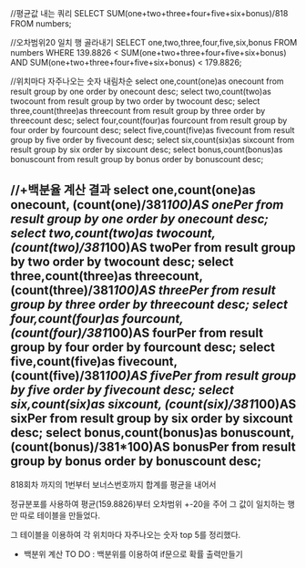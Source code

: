 


//평균값 내는 쿼리
SELECT SUM(one+two+three+four+five+six+bonus)/818 FROM numbers; 




//오차범위20 일치 행 골라내기
SELECT one,two,three,four,five,six,bonus FROM numbers WHERE 139.8826 < SUM(one+two+three+four+five+six+bonus) AND SUM(one+two+three+four+five+six+bonus) < 179.8826; 


//위치마다 자주나오는 숫자 내림차순
select one,count(one)as onecount from result group by one order by onecount desc;
select two,count(two)as twocount from result group by two order by twocount desc;
select three,count(three)as threecount from result group by three order by threecount desc;
select four,count(four)as fourcount from result group by four order by fourcount desc;
select five,count(five)as fivecount from result group by five order by fivecount desc;
select six,count(six)as sixcount from result group by six order by sixcount desc;
select bonus,count(bonus)as bonuscount from result group by bonus order by bonuscount desc;


//+백분율 계산 결과
select one,count(one)as onecount, (count(one)/381*100)AS onePer from result group by one order by onecount desc;
select two,count(two)as twocount, (count(two)/381*100)AS twoPer from result group by two order by twocount desc;
select three,count(three)as threecount, (count(three)/381*100)AS threePer from result group by three order by threecount desc;
select four,count(four)as fourcount, (count(four)/381*100)AS fourPer from result group by four order by fourcount desc;
select five,count(five)as fivecount, (count(five)/381*100)AS fivePer from result group by five order by fivecount desc;
select six,count(six)as sixcount, (count(six)/381*100)AS sixPer from result group by six order by sixcount desc;
select bonus,count(bonus)as bonuscount, (count(bonus)/381*100)AS bonusPer from result group by bonus order by bonuscount desc;
------------------

818회차 까지의 1번부터 보너스번호까지 합계를 평균을 내어서

정규분포를 사용하여 평균(159.8826)부터 오차범위 +-20을 주어 그 값이 일치하는 행만 따로 테이블을 만들었다.

그 테이블을 이용하여 각 위치마다 자주나오는 숫자 top 5를 정리했다.
+ 백분위 계산
TO DO : 백분위를 이용하여 if문으로 확률 출력만들기

